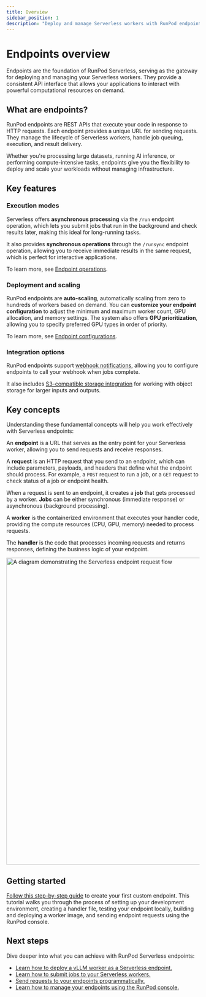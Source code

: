 ```yaml
---
title: Overview
sidebar_position: 1
description: "Deploy and manage Serverless workers with RunPod endpoints, featuring asynchronous and synchronous operations, scalability, and flexibility for modern computing tasks."
---
```


# Endpoints overview

Endpoints are the foundation of RunPod Serverless, serving as the gateway for deploying and managing your Serverless workers. They provide a consistent API interface that allows your applications to interact with powerful computational resources on demand.

## What are endpoints?

RunPod endpoints are REST APIs that execute your code in response to HTTP requests. Each endpoint provides a unique URL for sending requests. They manage the lifecycle of Serverless workers, handle job queuing, execution, and result delivery.

Whether you're processing large datasets, running AI inference, or performing compute-intensive tasks, endpoints give you the flexibility to deploy and scale your workloads without managing infrastructure.

## Key features

### Execution modes

Serverless offers **asynchronous processing** via the `/run` endpoint operation, which lets you submit jobs that run in the background and check results later, making this ideal for long-running tasks.

It also provides **synchronous operations** through the `/runsync` endpoint operation, allowing you to receive immediate results in the same request, which is perfect for interactive applications.

To learn more, see [Endpoint operations](/serverless/endpoints/operations).

### Deployment and scaling

RunPod endpoints are **auto-scaling**, automatically scaling from zero to hundreds of workers based on demand. You can **customize your endpoint configuration** to adjust the minimum and maximum worker count, GPU allocation, and memory settings. The system also offers **GPU prioritization**, allowing you to specify preferred GPU types in order of priority.

To learn more, see [Endpoint configurations](/serverless/endpoints/configurations).

### Integration options

RunPod endpoints support [webhook notifications](/serverless/endpoints/send-requests#webhook-notifications), allowing you to configure endpoints to call your webhook when jobs complete.

It also includes [S3-compatible storage integration](/serverless/endpoints/send-requests#s3-compatible-storage-integration) for working with object storage for larger inputs and outputs.

## Key concepts

Understanding these fundamental concepts will help you work effectively with Serverless endpoints:

An **endpoint** is a URL that serves as the entry point for your Serverless worker, allowing you to send requests and receive responses.

A **request** is an HTTP request that you send to an endpoint, which can include parameters, payloads, and headers that define what the endpoint should process. For example, a `POST` request to run a job, or a `GET` request to check status of a job or endpoint health.

When a request is sent to an endpoint, it creates a **job** that gets processed by a worker. **Jobs** can be either synchronous (immediate response) or asynchronous (background processing).

A **worker** is the containerized environment that executes your handler code, providing the compute resources (CPU, GPU, memory) needed to process requests.

The **handler** is the code that processes incoming requests and returns responses, defining the business logic of your endpoint.

<img src="/img/docs/serverless-request-flow.png" width="800" alt="A diagram demonstrating the Serverless endpoint request flow"/>

## Getting started

[Follow this step-by-step guide](/serverless/get-started) to create your first custom endpoint. This tutorial walks you through the process of setting up your development environment, creating a handler file, testing your endpoint locally, building and deploying a worker image, and sending endpoint requests using the RunPod console.

## Next steps

Dive deeper into what you can achieve with RunPod Serverless endpoints:

- [Learn how to deploy a vLLM worker as a Serverless endpoint.](/serverless/vllm/overview)
- [Learn how to submit jobs to your Serverless workers.](/serverless/endpoints/operations)
- [Send requests to your endpoints programmatically.](/serverless/endpoints/send-requests)
- [Learn how to manage your endpoints using the RunPod console.](/serverless/endpoints/manage-endpoints)